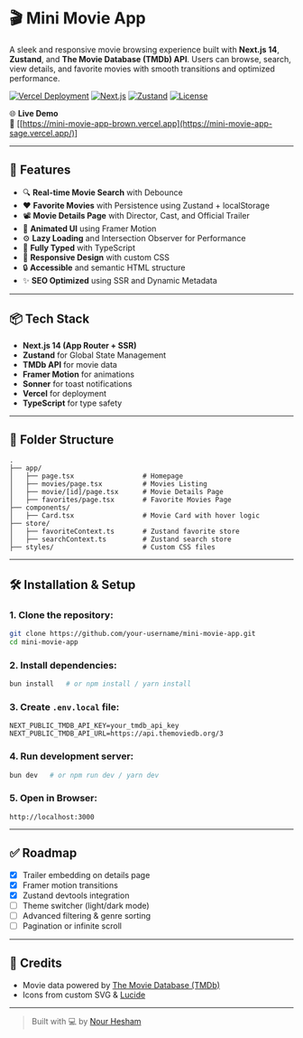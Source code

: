 # 🎬 Mini Movie App

A sleek and responsive movie browsing experience built with **Next.js 14**, **Zustand**, and **The Movie Database (TMDb) API**. Users can browse, search, view details, and favorite movies with smooth transitions and optimized performance.

[![Vercel Deployment](https://vercelbadge.vercel.app/api/NourHesham12/mini-movie-app)](https://mini-movie-app-brown.vercel.app)
[![Next.js](https://img.shields.io/badge/Next.js-14-blue.svg?logo=next.js)](https://nextjs.org/)
[![Zustand](https://img.shields.io/badge/Zustand-State_Management-orange.svg)](https://github.com/pmndrs/zustand)
[![License](https://img.shields.io/badge/license-MIT-green.svg)](LICENSE)

🌐 **Live Demo**  
🔗 [[https://mini-movie-app-brown.vercel.app](https://mini-movie-app-sage.vercel.app/)]

---

## 🚀 Features

- 🔍 **Real-time Movie Search** with Debounce  
- ❤️ **Favorite Movies** with Persistence using Zustand + localStorage  
- 📽️ **Movie Details Page** with Director, Cast, and Official Trailer  
- 🎨 **Animated UI** using Framer Motion  
- ⚙️ **Lazy Loading** and Intersection Observer for Performance  
- 🧠 **Fully Typed** with TypeScript  
- 🌈 **Responsive Design** with custom CSS  
- 🔒 **Accessible** and semantic HTML structure  
- ✨ **SEO Optimized** using SSR and Dynamic Metadata

---

## 📦 Tech Stack

- **Next.js 14 (App Router + SSR)**
- **Zustand** for Global State Management
- **TMDb API** for movie data
- **Framer Motion** for animations
- **Sonner** for toast notifications
- **Vercel** for deployment
- **TypeScript** for type safety

---

## 📁 Folder Structure

```
.
├── app/
│   ├── page.tsx                 # Homepage
│   ├── movies/page.tsx          # Movies Listing
│   ├── movie/[id]/page.tsx      # Movie Details Page
│   ├── favorites/page.tsx       # Favorite Movies Page
├── components/
│   ├── Card.tsx                 # Movie Card with hover logic
├── store/
│   ├── favoriteContext.ts       # Zustand favorite store
│   ├── searchContext.ts         # Zustand search store
├── styles/                      # Custom CSS files
```

---

## 🛠️ Installation & Setup

### 1. Clone the repository:

```bash
git clone https://github.com/your-username/mini-movie-app.git
cd mini-movie-app
```

### 2. Install dependencies:

```bash
bun install   # or npm install / yarn install
```

### 3. Create `.env.local` file:

```env
NEXT_PUBLIC_TMDB_API_KEY=your_tmdb_api_key
NEXT_PUBLIC_TMDB_API_URL=https://api.themoviedb.org/3
```

### 4. Run development server:

```bash
bun dev   # or npm run dev / yarn dev
```

### 5. Open in Browser:

```
http://localhost:3000
```

---

## ✅ Roadmap

- [x] Trailer embedding on details page  
- [x] Framer motion transitions  
- [x] Zustand devtools integration  
- [ ] Theme switcher (light/dark mode)  
- [ ] Advanced filtering & genre sorting  
- [ ] Pagination or infinite scroll

---


## 🙌 Credits

- Movie data powered by [The Movie Database (TMDb)](https://www.themoviedb.org/)
- Icons from custom SVG & [Lucide](https://lucide.dev)

---

> Built with 💻 by [Nour Hesham](https://github.com/Nour-2003)
